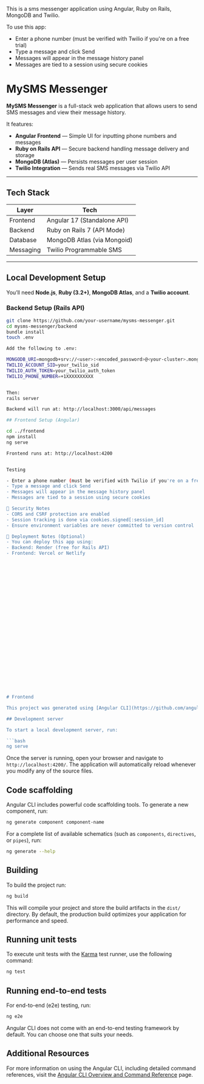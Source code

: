 This is a sms messenger application using Angular, Ruby on Rails, MongoDB and Twilio. 

To use this app:

- Enter a phone number (must be verified with Twilio if you're on a free trial)
- Type a message and click Send
- Messages will appear in the message history panel
- Messages are tied to a session using secure cookies

# MySMS Messenger

**MySMS Messenger** is a full-stack web application that allows users to send SMS messages and view their message history.

It features:

- **Angular Frontend** — Simple UI for inputting phone numbers and messages
- **Ruby on Rails API** — Secure backend handling message delivery and storage
- **MongoDB (Atlas)** — Persists messages per user session
- **Twilio Integration** — Sends real SMS messages via Twilio API

---

## Tech Stack

| Layer        | Tech                      |
|--------------|---------------------------|
| Frontend     | Angular 17 (Standalone API) |
| Backend      | Ruby on Rails 7 (API Mode) |
| Database     | MongoDB Atlas (via Mongoid) |
| Messaging    | Twilio Programmable SMS   |

---

## Local Development Setup

You’ll need **Node.js**, **Ruby (3.2+)**, **MongoDB Atlas**, and a **Twilio account**.

### Backend Setup (Rails API)

```bash
git clone https://github.com/your-username/mysms-messenger.git
cd mysms-messenger/backend
bundle install
touch .env

Add the following to .env:

MONGODB_URI=mongodb+srv://<user>:<encoded_password>@<your-cluster>.mongodb.net/?retryWrites=true&w=majority&appName=<your-app-name>
TWILIO_ACCOUNT_SID=your_twilio_sid
TWILIO_AUTH_TOKEN=your_twilio_auth_token
TWILIO_PHONE_NUMBER=+1XXXXXXXXXX


Then:
rails server

Backend will run at: http://localhost:3000/api/messages

## Frontend Setup (Angular)

cd ../frontend
npm install
ng serve

Frontend runs at: http://localhost:4200


Testing

- Enter a phone number (must be verified with Twilio if you're on a free trial)
- Type a message and click Send
- Messages will appear in the message history panel
- Messages are tied to a session using secure cookies

🔐 Security Notes
- CORS and CSRF protection are enabled
- Session tracking is done via cookies.signed[:session_id]
- Ensure environment variables are never committed to version control

🚀 Deployment Notes (Optional)
- You can deploy this app using:
- Backend: Render (free for Rails API)
- Frontend: Vercel or Netlify


























# Frontend

This project was generated using [Angular CLI](https://github.com/angular/angular-cli) version 20.0.2.

## Development server

To start a local development server, run:

```bash
ng serve
```

Once the server is running, open your browser and navigate to `http://localhost:4200/`. The application will automatically reload whenever you modify any of the source files.

## Code scaffolding

Angular CLI includes powerful code scaffolding tools. To generate a new component, run:

```bash
ng generate component component-name
```

For a complete list of available schematics (such as `components`, `directives`, or `pipes`), run:

```bash
ng generate --help
```

## Building

To build the project run:

```bash
ng build
```

This will compile your project and store the build artifacts in the `dist/` directory. By default, the production build optimizes your application for performance and speed.

## Running unit tests

To execute unit tests with the [Karma](https://karma-runner.github.io) test runner, use the following command:

```bash
ng test
```

## Running end-to-end tests

For end-to-end (e2e) testing, run:

```bash
ng e2e
```

Angular CLI does not come with an end-to-end testing framework by default. You can choose one that suits your needs.

## Additional Resources

For more information on using the Angular CLI, including detailed command references, visit the [Angular CLI Overview and Command Reference](https://angular.dev/tools/cli) page.
